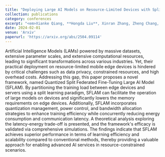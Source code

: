```yaml
---
title: "Deploying Large AI Models on Resource-Limited Devices with Split Federated Learning"
collection: publications
category: conferences
excerpt: "<em>Xianke Qiang, **Hongda Liu**, Xinran Zhang, Zheng Chang, Ying-Chang Liang</em><br />**<font color=red>Arxiv 2024</font>**<br/><img src='/images/SFLAM.png'>"
date: 2024-02-01
venue: 'Arxiv'
paperurl: 'https://arxiv.org/abs/2504.09114'
---
```

Artificial Intelligence Models (LAMs) powered by massive datasets, extensive parameter scales, and extensive computational resources, leading to significant transformations across various industries. Yet, their practical deployment on resource-limited mobile edge devices is hindered by critical challenges such as data privacy, constrained resources, and high  overhead costs. Addressing this gap, this paper proposes a novel framework, named Quantized Split Federated Fine-Tuning Large AI Model (SFLAM). By partitioning the training load between edge devices and servers using a split learning paradigm, SFLAM can facilitate the operation of large models on devices and significantly lowers the memory requirements on edge devices. Additionally, SFLAM incorporates quantization management, power control, and bandwidth allocation strategies to enhance training efficiency while concurrently reducing energy consumption and communication latency. A theoretical analysis exploring the latency-energy trade-off is presented, and the framework's efficacy is validated via comprehensive simulations. The findings indicate that SFLAM achieves superior performance in terms of learning efficiency and scalability compared to conventional methods, thereby providing a valuable approach for enabling advanced AI services in resource-constrained scenarios.
